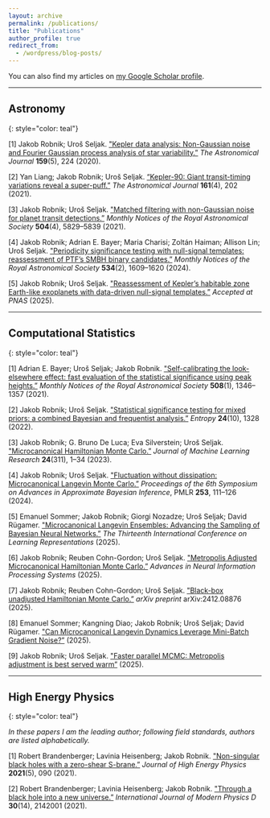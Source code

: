 ```yaml
---
layout: archive
permalink: /publications/
title: "Publications"
author_profile: true
redirect_from:
  - /wordpress/blog-posts/
---
```


You can also find my articles on [my Google Scholar profile](https://scholar.google.com/citations?user=a7rDsQ8AAAAJ&hl=en).

---

## Astronomy
{: style="color: teal"}

[1] Jakob Robnik; Uroš Seljak. ["Kepler data analysis: Non-Gaussian noise and Fourier Gaussian process analysis of star variability.”](https://doi.org/10.3847/1538-3881/ab8460) *The Astronomical Journal* **159**(5), 224 (2020).

[2] Yan Liang; Jakob Robnik; Uroš Seljak. [“Kepler-90: Giant transit-timing variations reveal a super-puff.”](https://doi.org/10.3847/1538-3881/abe6a7) *The Astronomical Journal* **161**(4), 202 (2021).

[3] Jakob Robnik; Uroš Seljak. ["Matched filtering with non-Gaussian noise for planet transit detections.”](https://doi.org/10.1093/mnras/stab1178) *Monthly Notices of the Royal Astronomical Society* **504**(4), 5829–5839 (2021).  

[4] Jakob Robnik; Adrian E. Bayer; Maria Charisi; Zoltán Haiman; Allison Lin; Uroš Seljak. ["Periodicity significance testing with null-signal templates: reassessment of PTF’s SMBH binary candidates.”](https://doi.org/10.1093/mnras/stae2220) *Monthly Notices of the Royal Astronomical Society* **534**(2), 1609–1620 (2024).  

[5] Jakob Robnik; Uroš Seljak. ["Reassessment of Kepler’s habitable zone Earth-like exoplanets with data-driven null-signal templates.”](https://arxiv.org/abs/2509.07409) *Accepted at PNAS* (2025).

---

## Computational Statistics
{: style="color: teal"}

[1] Adrian E. Bayer; Uroš Seljak; Jakob Robnik. ["Self-calibrating the look-elsewhere effect: fast evaluation of the statistical significance using peak heights.”](https://doi.org/10.1093/mnras/stab2331) *Monthly Notices of the Royal Astronomical Society* **508**(1), 1346–1357 (2021).  

[2] Jakob Robnik; Uroš Seljak. ["Statistical significance testing for mixed priors: a combined Bayesian and frequentist analysis.”](https://doi.org/10.3390/e24101328) *Entropy* **24**(10), 1328 (2022).  

[3] Jakob Robnik; G. Bruno De Luca; Eva Silverstein; Uroš Seljak. ["Microcanonical Hamiltonian Monte Carlo.”](https://www.jmlr.org/papers/v24/22-1450.html) *Journal of Machine Learning Research* **24**(311), 1–34 (2023). 

[4] Jakob Robnik; Uroš Seljak. ["Fluctuation without dissipation: Microcanonical Langevin Monte Carlo.”](https://proceedings.mlr.press/v253/robnik24a.html) *Proceedings of the 6th Symposium on Advances in Approximate Bayesian Inference*, PMLR **253**, 111–126 (2024).  

[5] Emanuel Sommer; Jakob Robnik; Giorgi Nozadze; Uroš Seljak; David Rügamer. ["Microcanonical Langevin Ensembles: Advancing the Sampling of Bayesian Neural Networks.”](https://openreview.net/forum?id=QMtrW8Ej98) *The Thirteenth International Conference on Learning Representations* (2025).  

[6] Jakob Robnik; Reuben Cohn-Gordon; Uroš Seljak. ["Metropolis Adjusted Microcanonical Hamiltonian Monte Carlo.”](https://openreview.net/forum?id=Y38oEwTLTQ) *Advances in Neural Information
Processing Systems* (2025). 

[7] Jakob Robnik; Reuben Cohn-Gordon; Uroš Seljak. ["Black-box unadjusted Hamiltonian Monte Carlo.”](https://doi.org/10.48550/arXiv.2412.08876) *arXiv preprint* arXiv:2412.08876 (2025).

[8] Emanuel Sommer; Kangning Diao; Jakob Robnik; Uroš Seljak; David Rügamer. ["Can Microcanonical Langevin Dynamics Leverage Mini-Batch Gradient Noise?”]() (2025).  

[9] Jakob Robnik; Uroš Seljak. ["Faster parallel MCMC: Metropolis adjustment is best served warm”]() (2025).  

---

## High Energy Physics
{: style="color: teal"}

*In these papers I am the leading author; following field standards, authors are listed alphabetically.*

[1] Robert Brandenberger; Lavinia Heisenberg; Jakob Robnik. ["Non-singular black holes with a zero-shear S-brane.”](https://doi.org/10.1007/JHEP05(2021)090) *Journal of High Energy Physics* **2021**(5), 090 (2021).  

[2] Robert Brandenberger; Lavinia Heisenberg; Jakob Robnik. ["Through a black hole into a new universe.”](https://doi.org/10.1142/S0218271821420013) *International Journal of Modern Physics D* **30**(14), 2142001 (2021).  
